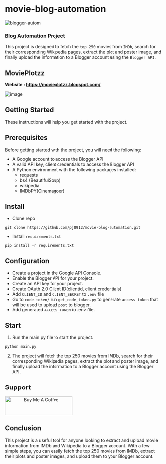 # movie-blog-automation
![blogger-autom](https://user-images.githubusercontent.com/59218902/220018801-24f25cc9-2a56-4fe8-957c-179355a42fbb.png)

### Blog Automation Project

This project is designed to fetch the `top 250` movies from `IMDb`, search for their corresponding Wikipedia pages, extract the plot and poster image, and finally upload the information to a Blogger account using the `Blogger API`.

## MoviePlotzz

**Website :  https://movieplotzz.blogspot.com/**


![image](https://github.com/pj8912/movie-blog-automation/assets/59218902/f6c19c67-3669-4f22-aeba-bdf0a54efde5)


## Getting Started
These instructions will help you get started with the project.

## Prerequisites

Before getting started with the project, you will need the following:

- A Google account to access the Blogger API
- A valid API key, client credentials to access the Blogger API
- A Python environment with the following packages installed:
    - requests
    - bs4 (BeautifulSoup)
    - wikipedia
    - IMDbPY(Cinemagoer)



## Install

- Clone repo
```
git clone https://github.com/pj8912/movie-blog-automation.git
```

- Install `requirements.txt`


```
pip install -r requirements.txt
```


## Configuration

- Create a project in the Google API Console.
- Enable the Blogger API for your project.
- Create an API key for your project.
- Create OAuth 2.0 Client ID(clientid, client credentials)
- Add `CLIENT_ID` and `CLIENT_SECRET` to `.env` file
- Go to `code-token/` run `get_code_token.py` to generate `access token` that will be used to upload `post` to blogger.
- Add generated `ACCESS_TOKEN` to .env file.

## Start 

1. Run the main.py file to start the project.
```
python main.py
```
2. The project will fetch the top 250 movies from IMDb, search for their corresponding Wikipedia pages, extract the plot and poster image, and finally upload the information to a Blogger account using the Blogger API.

## Support

<a href="https://www.buymeacoffee.com/scenestamps" target="_blank" align="center"><img src="https://cdn.buymeacoffee.com/buttons/v2/default-yellow.png" alt="Buy Me A Coffee" style="height: 60px !important;width: 217px !important;" ></a>


## Conclusion
This project is a useful tool for anyone looking to extract and upload movie information from IMDb and Wikipedia to a Blogger account. With a few simple steps, you can easily fetch the top 250 movies from IMDb, extract their plots and poster images, and upload them to your Blogger account.
